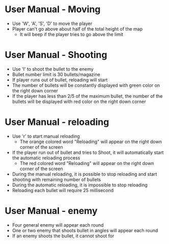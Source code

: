 # User Manual - Moving
  - Use 'W', 'A', 'S', 'D' to move the player
  - Player can't go above about half of the total height of the map
    - It will beep if the player tries to go above the limit

# User Manual - Shooting
  - Use 'l' to shoot the bullet to the enemy
  - Bullet number limit is 30 bullets/magazine
  - If player runs out of bullet, reloading will start
  - The number of bullets will be constantly displayed with green color on the right down corner
  - If the player has less than 2/5 of the maximum bullet, the number of the bullets will be displayed with red color on the right down corner

# User Manual - reloading
  - Use 'r' to start manual reloading
    - The orange colored word "Reloading" will appear on the right down corner of the screen
  - If the player run out of bullet and tries to Shoot, it will automatically start the automatic reloading process
    - The red colored word "Reloading" will appear on the right down corner of the screen
  - During the manual reloading, it is possible to stop reloading and start shooting with remaining number of bullets
  - During the automatic reloading, it is impossible to stop reloading
  - Reloading each bullet will require 25 millisecond

# User Manual - enemy
  - Four general enemy will appear each round
  - One or two enemy that shoots bullet in angles will appear each round
  - If an enemy shoots the bullet, it cannot shoot for 
